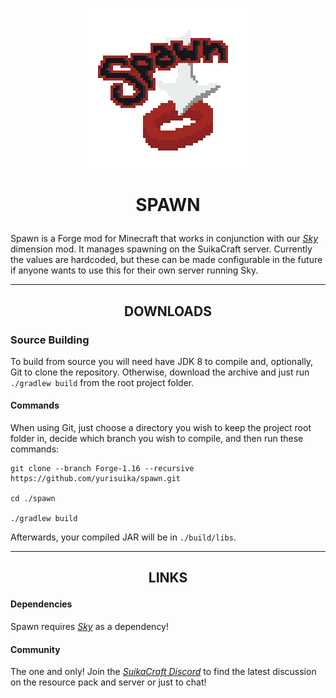 <p align="center"><img src="https://github.com/yurisuika/Spawn/blob/Forge-1.16/src/main/resources/pack.png?raw=true" width="256" height="256"></p>

# <p align="center">SPAWN</p>

Spawn is a Forge mod for Minecraft that works in conjunction with our *[Sky](https://github.com/yurisuika/Sky)* dimension mod. It manages spawning on the SuikaCraft server. Currently the values are hardcoded, but these can be made configurable in the future if anyone wants to use this for their own server running Sky.

---

## <p align="center">DOWNLOADS</p>

### Source Building

To build from source you will need have JDK 8 to compile and, optionally, Git to clone the repository. Otherwise, download the archive and just run `./gradlew build` from the root project folder.

#### Commands

When using Git, just choose a directory you wish to keep the project root folder in, decide which branch you wish to compile, and then run these commands:

```shell script
git clone --branch Forge-1.16 --recursive https://github.com/yurisuika/spawn.git

cd ./spawn

./gradlew build
```

Afterwards, your compiled JAR will be in `./build/libs`.

---

## <p align="center">LINKS</p>

#### Dependencies

Spawn requires *[Sky](https://github.com/yurisuika/Sky)* as a dependency!

#### Community

The one and only! Join the *[SuikaCraft Discord](https://discord.gg/0zdNEkQle7Qg9C1H)* to find the latest discussion on the resource pack and server or just to chat!
